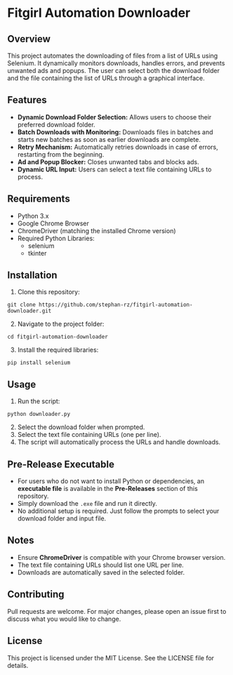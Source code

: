 # Fitgirl Automation Downloader

## Overview
This project automates the downloading of files from a list of URLs using Selenium. It dynamically monitors downloads, handles errors, and prevents unwanted ads and popups. The user can select both the download folder and the file containing the list of URLs through a graphical interface.

## Features
- **Dynamic Download Folder Selection:** Allows users to choose their preferred download folder.
- **Batch Downloads with Monitoring:** Downloads files in batches and starts new batches as soon as earlier downloads are complete.
- **Retry Mechanism:** Automatically retries downloads in case of errors, restarting from the beginning.
- **Ad and Popup Blocker:** Closes unwanted tabs and blocks ads.
- **Dynamic URL Input:** Users can select a text file containing URLs to process.

## Requirements
- Python 3.x
- Google Chrome Browser
- ChromeDriver (matching the installed Chrome version)
- Required Python Libraries:
  - selenium
  - tkinter

## Installation
1. Clone this repository:
```
git clone https://github.com/stephan-rz/fitgirl-automation-downloader.git
```
2. Navigate to the project folder:
```
cd fitgirl-automation-downloader
```
3. Install the required libraries:
```
pip install selenium
```

## Usage
1. Run the script:
```
python downloader.py
```
2. Select the download folder when prompted.
3. Select the text file containing URLs (one per line).
4. The script will automatically process the URLs and handle downloads.

## Pre-Release Executable
- For users who do not want to install Python or dependencies, an **executable file** is available in the **Pre-Releases** section of this repository.
- Simply download the `.exe` file and run it directly.
- No additional setup is required. Just follow the prompts to select your download folder and input file.

## Notes
- Ensure **ChromeDriver** is compatible with your Chrome browser version.
- The text file containing URLs should list one URL per line.
- Downloads are automatically saved in the selected folder.

## Contributing
Pull requests are welcome. For major changes, please open an issue first to discuss what you would like to change.

## License
This project is licensed under the MIT License. See the LICENSE file for details.

